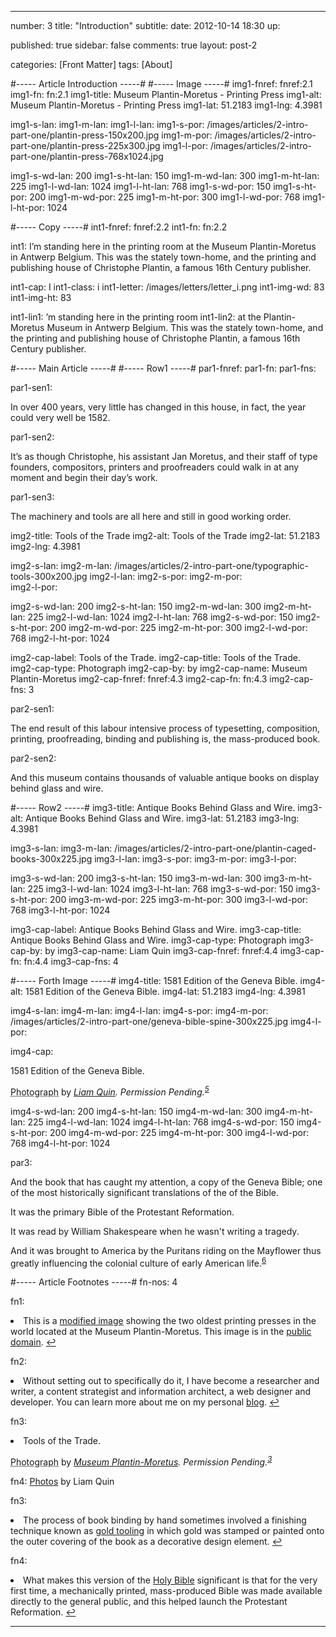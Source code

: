---

number: 3
title: "Introduction"
subtitle:
date: 2012-10-14 18:30
up:

published: true
sidebar: false
comments: true
layout: post-2

categories: [Front Matter]
tags: [About]


#----- Article Introduction -----#
#----- Image -----#
img1-fnref: fnref:2.1
img1-fn: fn:2.1
img1-title: Museum Plantin-Moretus - Printing Press
img1-alt: Museum Plantin-Moretus - Printing Press
img1-lat: 51.2183
img1-lng: 4.3981

img1-s-lan:
img1-m-lan:
img1-l-lan:
img1-s-por: /images/articles/2-intro-part-one/plantin-press-150x200.jpg
img1-m-por: /images/articles/2-intro-part-one/plantin-press-225x300.jpg
img1-l-por: /images/articles/2-intro-part-one/plantin-press-768x1024.jpg

img1-s-wd-lan: 200
img1-s-ht-lan: 150
img1-m-wd-lan: 300
img1-m-ht-lan: 225
img1-l-wd-lan: 1024
img1-l-ht-lan: 768
img1-s-wd-por: 150
img1-s-ht-por: 200
img1-m-wd-por: 225
img1-m-ht-por: 300
img1-l-wd-por: 768
img1-l-ht-por: 1024


#----- Copy -----#
int1-fnref: fnref:2.2
int1-fn: fn:2.2

int1: I’m standing here in the printing room at the Museum Plantin-Moretus  in Antwerp Belgium. This was the stately town-home, and the printing and publishing house of Christophe Plantin, a famous 16th Century publisher.

int1-cap: I
int1-class: i
int1-letter: /images/letters/letter_i.png
int1-img-wd: 83
int1-img-ht: 83

int1-lin1: ’m standing here in the printing room
int1-lin2: at the Plantin-Moretus Museum in Antwerp Belgium. This was the stately town-home, and the printing and publishing house of Christophe Plantin, a famous 16th Century publisher.


#----- Main Article -----#
#----- Row1 -----#
par1-fnref:
par1-fn:
par1-fns:

par1-sen1: <p>In over 400 years, very little has changed in this house, in fact, the year could very well be 1582.</p>

par1-sen2: <p>It’s as though Christophe, his assistant Jan Moretus, and their staff of type founders, compositors, printers and proofreaders could walk in at any moment and begin their day’s work.</p>

par1-sen3: <p>The machinery and tools are all here and still in good working order.</p>


img2-title: Tools of the Trade
img2-alt: Tools of the Trade
img2-lat: 51.2183
img2-lng: 4.3981

img2-s-lan:
img2-m-lan: /images/articles/2-intro-part-one/typographic-tools-300x200.jpg
img2-l-lan:
img2-s-por:
img2-m-por: 	
img2-l-por:

img2-s-wd-lan: 200
img2-s-ht-lan: 150
img2-m-wd-lan: 300
img2-m-ht-lan: 225
img2-l-wd-lan: 1024
img2-l-ht-lan: 768
img2-s-wd-por: 150
img2-s-ht-por: 200
img2-m-wd-por: 225
img2-m-ht-por: 300
img2-l-wd-por: 768
img2-l-ht-por: 1024

img2-cap-label: Tools of the Trade.
img2-cap-title: Tools of the Trade.
img2-cap-type: Photograph
img2-cap-by: by
img2-cap-name: Museum Plantin-Moretus
img2-cap-fnref: fnref:4.3
img2-cap-fn: fn:4.3
img2-cap-fns: 3


par2-sen1: <p>The end result of this labour intensive process of typesetting, composition, printing, proofreading, binding and publishing is, the mass-produced book.</p>

par2-sen2: <p>And this museum contains thousands of valuable antique books on display behind glass and wire.</p>


#----- Row2 -----#
img3-title: Antique Books Behind Glass and Wire.
img3-alt: Antique Books Behind Glass and Wire.
img3-lat: 51.2183
img3-lng: 4.3981

img3-s-lan:
img3-m-lan: /images/articles/2-intro-part-one/plantin-caged-books-300x225.jpg
img3-l-lan:
img3-s-por:
img3-m-por:	
img3-l-por:

img3-s-wd-lan: 200
img3-s-ht-lan: 150
img3-m-wd-lan: 300
img3-m-ht-lan: 225
img3-l-wd-lan: 1024
img3-l-ht-lan: 768
img3-s-wd-por: 150
img3-s-ht-por: 200
img3-m-wd-por: 225
img3-m-ht-por: 300
img3-l-wd-por: 768
img3-l-ht-por: 1024

img3-cap-label: Antique Books Behind Glass and Wire.
img3-cap-title: Antique Books Behind Glass and Wire.
img3-cap-type: Photograph
img3-cap-by: by
img3-cap-name: Liam Quin
img3-cap-fnref: fnref:4.4
img3-cap-fn: fn:4.4
img3-cap-fns: 4


#----- Forth Image -----#
img4-title: 1581 Edition of the Geneva Bible.
img4-alt: 1581 Edition of the Geneva Bible.
img4-lat: 51.2183
img4-lng: 4.3981

img4-s-lan:
img4-m-lan: 
img4-l-lan:
img4-s-por:
img4-m-por: /images/articles/2-intro-part-one/geneva-bible-spine-300x225.jpg
img4-l-por:

img4-cap: <p class="label">1581 Edition of the Geneva Bible.</p><p><abbr class="type" title="1581 Edition of the Geneva Bible.">Photograph</abbr> by <cite> <a href="http://barefootliam-stock.deviantart.com/art/Plantin-Caged-Books-01-105444732">Liam Quin</a>. Permission Pending.<sup id="fnref:2.4" class="footnote"><a href="#fn:2.5">5</a></sup></cite></p>

img4-s-wd-lan: 200
img4-s-ht-lan: 150
img4-m-wd-lan: 300
img4-m-ht-lan: 225
img4-l-wd-lan: 1024
img4-l-ht-lan: 768
img4-s-wd-por: 150
img4-s-ht-por: 200
img4-m-wd-por: 225
img4-m-ht-por: 300
img4-l-wd-por: 768
img4-l-ht-por: 1024


par3: <p id="fnref:2.6">And the book that has caught my attention, a copy of the Geneva Bible; one of the most historically significant translations of the of the Bible.</p><p>It was the primary Bible of the Protestant Reformation.</p><p>It was read by William Shakespeare when he wasn't writing a tragedy.</p><p>And it was brought to America by the Puritans riding on the Mayflower thus greatly influencing the colonial culture of early American life.<sup class="footnote"><a href="#fn:2.6" rel="tooltip">6</a></sup></p>


#----- Article Footnotes -----#
fn-nos: 4

fn1: <li id="fn:2.1">This is a <a href="http://fr.wikipedia.org/wiki/Fichier:Museum_Plantin-Moretus_Printing_Press.jpg" title="Museum Plantin-Moretus Printing Press">modified image</a> showing the two oldest printing presses in the world located at the Museum Plantin-Moretus. This image is in the <a href="http://en.wikipedia.org/wiki/Wikipedia:Public_domain" title="Public Domain">public domain</a>. <a href="#fnref:2.1">&#8617;</a></li>

fn2: <li id="fn:2.2">Without setting out to specifically do it, I have become a researcher and writer, a content strategist and information architect, a web designer and developer. You can learn more about me on my personal <a href="http://www.schipperius.com" title="Schipperius">blog</a>. <a href="#fnref:2.2">&#8617;</a></li>

fn3: <li>Tools of the Trade.</p><p><abbr class="type" title="Tools of the Trade.">Photograph</abbr> by <cite> <a href="http://www.museumplantinmoretus.be/Plantin-Moretus-NL/PlantinMoretus-NL/Startpagina-Plantin-Moretus-NL-Museum-Plantin-MoretusPrentenkabinet/Startpagina-Plantin-Moretus-NL-Museum-Plantin-MoretusPrentenkabinet-Collectie/Typografische-collectie.html?vergroten=1">Museum Plantin-Moretus</a>. Permission Pending.<sup id="fnref:2.3" class="footnote"><a href="#fn:2.3">3</a></sup></cite></p>

fn4: <a href="http://barefootliam-stock.deviantart.com/art/Plantin-Caged-Books-01-105444732">Photos</a> by Liam Quin

fn3: <li id="fn:2.3">The process of book binding by hand sometimes involved a finishing technique known as <a href="http://libweb5.princeton.edu/visual_materials/hb/cases/goldtooling/index.html" title="Hand Bookbinding">gold tooling</a> in which gold was stamped or painted onto the outer covering of the book as a decorative design element. <a href="#fnref:2.3">&#8617;</a></li>

fn4: <li id="fn:2.4">What makes this version of the <a href="http://en.wikipedia.org/wiki/Geneva_Bible" title="Geneva Bible article from Wikipedia">Holy Bible</a> significant is that for the very first time, a mechanically printed, mass-produced Bible was made available directly to the general public, and this helped launch the Protestant Reformation. <a href="#fnref:2.4">&#8617;</a></li>

---